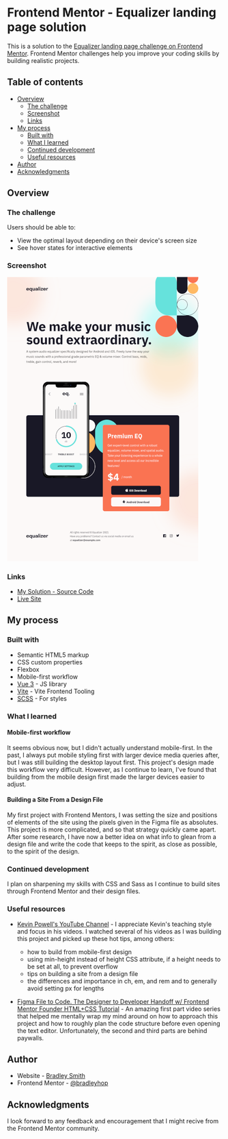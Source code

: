 # Frontend Mentor - Equalizer landing page solution

This is a solution to the [Equalizer landing page challenge on Frontend Mentor](https://www.frontendmentor.io/challenges/equalizer-landing-page-7VJ4gp3DE).
Frontend Mentor challenges help you improve your coding skills by building realistic projects.

## Table of contents

- [Overview](#overview)
  - [The challenge](#the-challenge)
  - [Screenshot](#screenshot)
  - [Links](#links)
- [My process](#my-process)
  - [Built with](#built-with)
  - [What I learned](#what-i-learned)
  - [Continued development](#continued-development)
  - [Useful resources](#useful-resources)
- [Author](#author)
- [Acknowledgments](#acknowledgments)

## Overview

### The challenge

Users should be able to:

- View the optimal layout depending on their device's screen size
- See hover states for interactive elements

### Screenshot

![equalizer project screenshot](./readmeScreenshot.png)

### Links

- [My Solution - Source Code](https://github.com/bradleyhop/frontend-mentor-equalizer/tree/main)
- [Live Site](https://bradleyhop.github.io/frontend-mentor-equalizer/)

## My process

### Built with

- Semantic HTML5 markup
- CSS custom properties
- Flexbox
- Mobile-first workflow
- [Vue 3](https://vuejs.org/) - JS library
- [Vite](https://vitejs.dev/) - Vite Frontend Tooling
- [SCSS](https://sass-lang.com/) - For styles

### What I learned

#### Mobile-first workflow

It seems obvious now, but I didn't actually understand mobile-first. In the
past, I always put mobile styling first with larger device media queries after,
but I was still building the desktop layout first. This project's design made
this workflow very difficult. However, as I continue to learn, I've found that
building from the mobile design first made the larger devices easier to adjust.

#### Building a Site From a Design File

My first project with Frontend Mentors, I was setting the size and positions of
elements of the site using the pixels given in the Figma file as absolutes. This
project is more complicated, and so that strategy quickly came apart. After
some research, I have now a better idea on what info to glean from a design file
and write the code that keeps to the spirit, as close as possible, to the spirit
of the design.

### Continued development

I plan on sharpening my skills with CSS and Sass as I continue to build sites
through Frontend Mentor and their design files.

### Useful resources

- [Kevin Powell's YouTube Channel](https://www.youtube.com/kepowob/featured) - I
  appreciate Kevin's teaching style and focus in his videos. I watched several
  of his videos as I was building this project and picked up these hot tips,
  among others:

  - how to build from mobile-first design
  - using min-height instead of height CSS attribute, if a height needs to be
      set at all, to prevent overflow
  - tips on building a site from a design file
  - the differences and importance in ch, em, and rem and to generally avoid
      setting px for lengths

- [Figma File to Code. The Designer to Developer Handoff w/ Frontend Mentor Founder HTML+CSS Tutorial](https://www.youtube.com/watch?v=PY_iIeAKFw0) - An amazing first part video series that helped me mentally wrap my mind around on how to approach this project and how to roughly plan the code structure before even opening the text editor. Unfortunately, the second and third parts are behind paywalls.

## Author

- Website - [Bradley Smith](https://bradleysmith.tech)
- Frontend Mentor -
  [@bradleyhop](https://www.frontendmentor.io/profile/bradleyhop)

## Acknowledgments

I look forward to any feedback and encouragement that I might recive from the
Frontend Mentor community.
